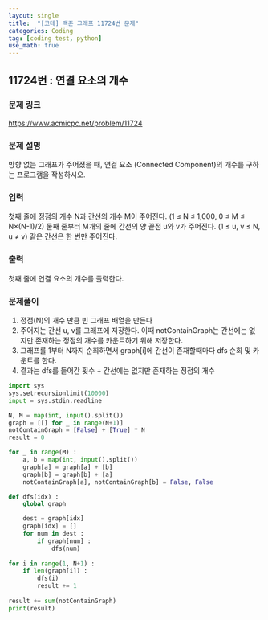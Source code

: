 ```yaml
---
layout: single
title:  "[코테] 백준 그래프 11724번 문제"
categories: Coding
tag: [coding test, python]
use_math: true
---
```


## 11724번 : 연결 요소의 개수
### 문제 링크
<https://www.acmicpc.net/problem/11724>

### 문제 설명
방향 없는 그래프가 주어졌을 때, 연결 요소 (Connected Component)의 개수를 구하는 프로그램을 작성하시오.

### 입력
첫째 줄에 정점의 개수 N과 간선의 개수 M이 주어진다. (1 ≤ N ≤ 1,000, 0 ≤ M ≤ N×(N-1)/2) 둘째 줄부터 M개의 줄에 간선의 양 끝점 u와 v가 주어진다. (1 ≤ u, v ≤ N, u ≠ v) 같은 간선은 한 번만 주어진다.

### 출력
첫째 줄에 연결 요소의 개수를 출력한다.

### 문제풀이
1. 정점(N)의 개수 만큼 빈 그래프 배열을 만든다
2. 주어지는 간선 u, v를 그래프에 저장한다. 이때 notContainGraph는 간선에는 없지만 존재하는 정점의 개수를 카운트하기 위해 저장한다.
3. 그래프를 1부터 N까지 순회하면서 graph[i]에 간선이 존재할때마다 dfs 순회 및 카운트를 한다.
4. 결과는 dfs를 들어간 횟수 + 간선에는 없지만 존재하는 정점의 개수


```python
import sys
sys.setrecursionlimit(10000)
input = sys.stdin.readline

N, M = map(int, input().split())
graph = [[] for _ in range(N+1)]
notContainGraph = [False] + [True] * N
result = 0

for _ in range(M) : 
    a, b = map(int, input().split())
    graph[a] = graph[a] + [b]
    graph[b] = graph[b] + [a]
    notContainGraph[a], notContainGraph[b] = False, False

def dfs(idx) :
    global graph

    dest = graph[idx]
    graph[idx] = []
    for num in dest :
        if graph[num] : 
            dfs(num)
        
for i in range(1, N+1) : 
    if len(graph[i]) :
        dfs(i)
        result += 1
        
result += sum(notContainGraph)
print(result)
```
